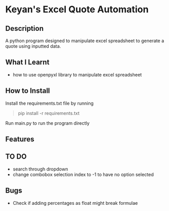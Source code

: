 # Keyan's Excel Quote Automation

## Description

A python program designed to manipulate excel spreadsheet to generate a quote using inputted data. 

## What I Learnt

- how to use openpyxl library to manipulate excel spreadsheet

## How to Install

Install the requirements.txt file by running

> pip install -r requirements.txt

Run main.py to run the program directly

## Features

## TO DO

- search through dropdown
- change combobox selection index to -1 to have no option selected

## Bugs

- Check if adding percentages as float might break formulae




